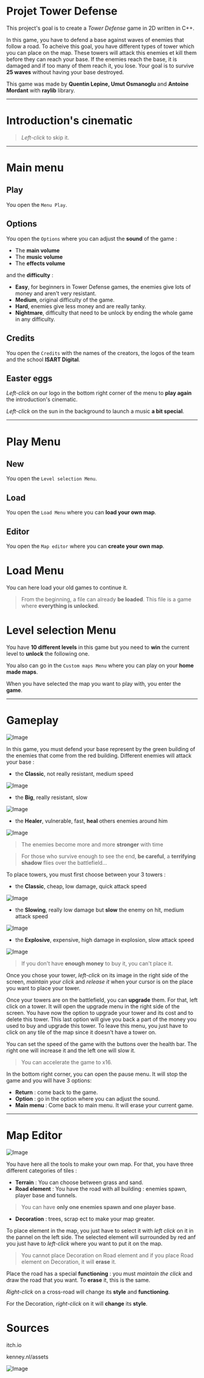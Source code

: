 # Projet Tower Defense


This project's goal is to create a *Tower Defense* game in 2D written in C++. 

In this game, you have to defend a base against waves of enemies that follow a road.
To acheive this goal, you have different types of tower which you can place on the map.
These towers will attack this enemies et kill them before they can reach your base.
If the enemies reach the base, it is damaged and if too many of them reach it, you lose.
Your goal is to survive **25 waves** without having your base destroyed.

This game was made by **Quentin Lepine, Umut Osmanoglu** and **Antoine Mordant** with **raylib** library.

---
# Introduction's cinematic
>*Left-click* to skip it.

---
# Main menu

## Play
You open the `Menu Play`.

## Options
You open the `Options` where you can adjust the **sound** of the game :
- The **main volume**
- The **music volume**
- The **effects volume**

and the **difficulty** :
- **Easy**, for beginners in Tower Defense games, the enemies give lots of money and aren't very resistant.
- **Medium**, original difficulty of the game.
- **Hard**, enemies give less money and are really tanky.
- **Nightmare**, difficulty that need to be unlock by ending the whole game in any difficulty.

## Credits
You open the `Credits` with the names of the creators, the logos of the team and the school **ISART Digital**.

## Easter eggs
*Left-click* on our logo in the bottom right corner of the menu to **play again** the introduction's cinematic.

*Left-click* on the sun in the background to launch a music **a bit special**.


---
# Play Menu
## New
You open the `Level selection Menu`.

## Load
You open the `Load Menu` where you can **load your own map**.

## Editor
You open the `Map editor` where you can **create your own map**.

# Load Menu
You can here load your old games to continue it.

>From the beginning, a file can already **be loaded**. This file is a game where **everything is unlocked**.


# Level selection Menu
You have **10 different levels** in this game but you need to **win** the current level to **unlock** the following one.

You also can go in the `Custom maps Menu` where you can play on your **home made maps**.

When you have selected the map you want to play with, you enter the **game**.

---
# Gameplay

![Image](assets/readme/gameplay.png)

In this game, you must defend your base represent by the green building of the enemies that come from the red building.
Different enemies will attack your base :
- the **Classic**, not really resistant, medium speed

![Image](assets/readme/classic.png)
- the **Big**, really resistant, slow

![Image](assets/readme/big.png)
- the **Healer**, vulnerable, fast, **heal** others enemies around him

![Image](assets/readme/healer.png)

>The enemies become more and more **stronger** with time

>For those who survive enough to see the end, **be careful**, a **terrifying shadow** flies over the battlefield...

To place towers, you must first choose between your 3 towers :
- the **Classic**, cheap, low damage, quick attack speed

![Image](assets/readme/classicTower.png)
- the **Slowing**, really low damage but **slow** the enemy on hit, medium attack speed

![Image](assets/readme/slowingTower.png)
- the **Explosive**, expensive, high damage in explosion, slow attack speed

![Image](assets/readme/explosiveTower.png)

>If you don't have **enough money** to buy it, you can't place it.

Once you chose your tower, *left-click* on its image in the right side of the screen, *maintain your click* and *release it* when your cursor is on the place you want to place your tower.

Once your towers are on the battlefield, you can **upgrade** them. 
For that, left click on a tower. It will open the upgrade menu in the right side of the screen.
You have now the option to upgrade your tower and its cost and to delete this tower. This last option will give you back a part of the money you used to buy and upgrade this tower.
To leave this menu, you just have to click on any tile of the map since it doesn't have a tower on.

You can set the speed of the game with the buttons over the health bar. The right one will increase it and the left one will slow it.

>You can accelerate the game to x16.

In the bottom right corner, you can open the pause menu. It will stop the game and you will have 3 options:
- **Return** : come back to the game.
- **Option** : go in the option where you can adjust the sound.
- **Main menu** : Come back to main menu. It will erase your current game.

---
# Map Editor

![Image](assets/readme/editor.png)

You have here all the tools to make your own map.
For that, you have three different categories of tiles :
- **Terrain** :  You can choose between grass and sand.
- **Road element** : You have the road with all building : enemies spawn, player base and tunnels. 
>You can have **only one enemies spawn and one player base**.
- **Decoration** : trees, scrap ect to make your map greater.

To place element in the map, you just have to select it with *left click* on it in the pannel on the left side.
The selected element will surrounded by red anf you just have to *left-click* where you want to put it on the map. 

>You cannot place Decoration on Road element and if you place Road element on Decoration, it will **erase** it.

Place the road has a special **functioning** : you must *maintain the click* and draw the road that you want. To **erase** it, this is the same.

*Right-click* on a cross-road will change its **style** and **functioning**. 

For the Decoration, *right-click* on it will **change** its **style**.

# Sources

itch.io

kenney.nl/assets

![Image](assets/textures/Marie-Antoine.png)
